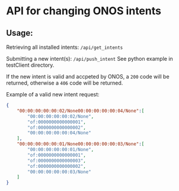 # API for changing ONOS intents

## Usage:

Retrieving all installed intents: ```/api/get_intents```

Submitting a new intent(s): ```/api/push_intent```
See python example in testClient directory.

If the new intent is valid and accpeted by ONOS, a ```200``` code will be returned, otherwise a ```406``` code will be returned. 

Example of a valid new intent request:
```json
{
    "00:00:00:00:00:02/None00:00:00:00:00:04/None":[
        "00:00:00:00:00:02/None",
        "of:0000000000000001",
        "of:0000000000000002",
        "00:00:00:00:00:04/None"
    ],
    "00:00:00:00:00:01/None00:00:00:00:00:03/None":[
        "00:00:00:00:00:01/None",
        "of:0000000000000001",
        "of:0000000000000003",
        "of:0000000000000002",
        "00:00:00:00:00:03/None"
    ]
}
```

